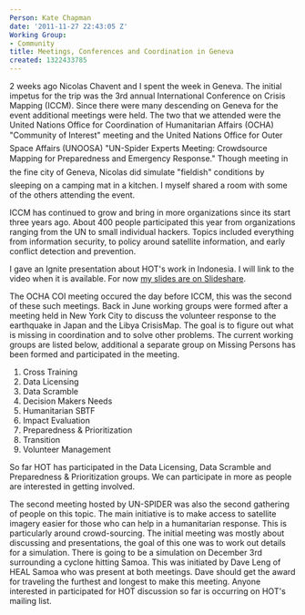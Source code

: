 ```yaml
---
Person: Kate Chapman
date: '2011-11-27 22:43:05 Z'
Working Group:
- Community
title: Meetings, Conferences and Coordination in Geneva
created: 1322433785
---
```

<p>2 weeks ago Nicolas Chavent and I spent the week in Geneva. The initial impetus for the trip was the 3rd annual International Conference on Crisis Mapping (ICCM). Since there were many descending on Geneva for the event additional meetings were held. The two that we attended were the United Nations Office for Coordination of Humanitarian Affairs (OCHA) "Community of Interest" meeting and the United Nations Office for Outer Space Affairs (UNOOSA) "UN-Spider Experts Meeting: Crowdsource Mapping for Preparedness and Emergency Response." Though meeting in the fine city of Geneva, Nicolas did simulate "fieldish" conditions by sleeping on a camping mat in a kitchen. I myself shared a room with some of the others attending the event.</p><p>ICCM has continued to grow and bring in more organizations since its start three years ago. About 400 people participated this year from organizations ranging from the UN to small individual hackers. Topics included everything from information security, to policy around satellite information, and early conflict detection and prevention.</p><p>I gave an Ignite presentation about HOT's work in Indonesia. I will link to the video when it is available. For now <a href="http://www.slideshare.net/wonderchook/mapping-an-entire-country-for-exposure">my slides are on Slideshare</a>.</p><p>The OCHA COI meeting occured the day before ICCM, this was the second of these such meetings. Back in June working groups were formed after a meeting held in New York City to discuss the volunteer response to the earthquake in Japan and the Libya CrisisMap. The goal is to figure out what is missing in coordination and to solve other problems. The current working groups are listed below, additional a separate group on Missing Persons has been formed and participated in the meeting.</p><ol><li>Cross Training</li><li>Data Licensing</li><li>Data Scramble</li><li>Decision Makers Needs</li><li>Humanitarian SBTF</li><li>Impact Evaluation</li><li>Preparedness &amp; Prioritization</li><li>Transition</li><li>Volunteer Management</li></ol><p>So far HOT has participated in the Data Licensing, Data Scramble and Preparedness &amp; Prioritization groups. We can participate in more as people are interested in getting involved.</p><p>The second meeting hosted by UN-SPIDER was also the second gathering of people on this topic. The main initiative is to make access to satellite imagery easier for those who can help in a humanitarian response. This is particularly around crowd-sourcing. The initial meeting was mostly about discussing and presentations, the goal of this one was to work out details for a simulation. There is going to be a simulation on December 3rd surrounding a cyclone hitting Samoa. This was initiated by Dave Leng of HEAL Samoa who was present at both meetings. Dave should get the award for traveling the furthest and longest to make this meeting. Anyone interested in participated for HOT discussion so far is occurring on HOT's mailing list.</p>
